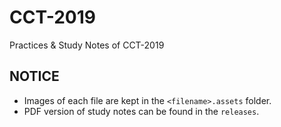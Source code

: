 # CCT-2019

 Practices & Study Notes of CCT-2019

## NOTICE
+ Images of each file are kept in the `<filename>.assets` folder. 
+ PDF version of study notes can be found in the `releases`.


